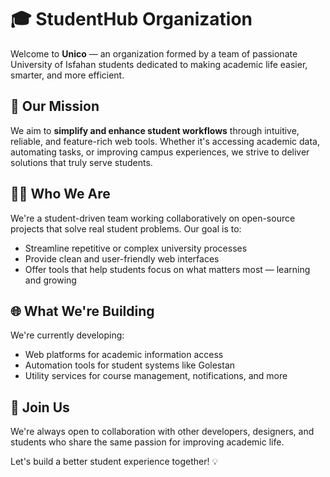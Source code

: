 # 🎓 StudentHub Organization

Welcome to **Unico** — an organization formed by a team of passionate University of Isfahan students dedicated to making academic life easier, smarter, and more efficient.

## 🚀 Our Mission

We aim to **simplify and enhance student workflows** through intuitive, reliable, and feature-rich web tools. Whether it's accessing academic data, automating tasks, or improving campus experiences, we strive to deliver solutions that truly serve students.

## 👨‍💻 Who We Are

We're a student-driven team working collaboratively on open-source projects that solve real student problems. Our goal is to:

- Streamline repetitive or complex university processes
- Provide clean and user-friendly web interfaces
- Offer tools that help students focus on what matters most — learning and growing

## 🌐 What We're Building

We're currently developing:
- Web platforms for academic information access
- Automation tools for student systems like Golestan
- Utility services for course management, notifications, and more

## 🤝 Join Us

We're always open to collaboration with other developers, designers, and students who share the same passion for improving academic life.

Let's build a better student experience together! 💡
